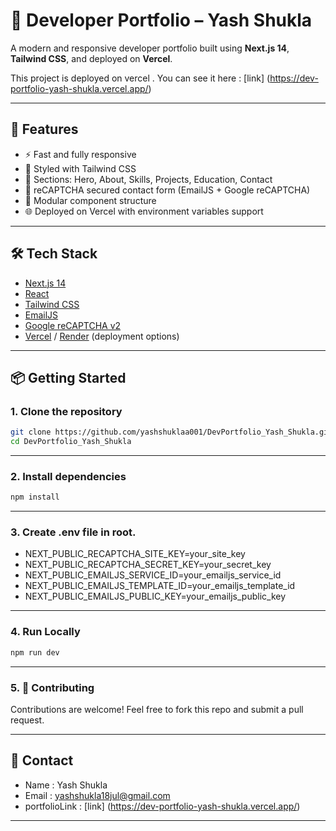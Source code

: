 # 💼 Developer Portfolio – Yash Shukla

A modern and responsive developer portfolio built using **Next.js 14**, **Tailwind CSS**, and deployed on **Vercel**.

This project is deployed on vercel .
You can see it here : [link] (https://dev-portfolio-yash-shukla.vercel.app/)

---

## 🚀 Features

- ⚡ Fast and fully responsive
- 🎨 Styled with Tailwind CSS
- 🧠 Sections: Hero, About, Skills, Projects, Education, Contact
- 🔐 reCAPTCHA secured contact form (EmailJS + Google reCAPTCHA)
- 🧩 Modular component structure
- 🌐 Deployed on Vercel with environment variables support

---

## 🛠 Tech Stack

- [Next.js 14](https://nextjs.org/)
- [React](https://react.dev/)
- [Tailwind CSS](https://tailwindcss.com/)
- [EmailJS](https://www.emailjs.com/)
- [Google reCAPTCHA v2](https://www.google.com/recaptcha/)
- [Vercel](https://vercel.com/) / [Render](https://render.com/) (deployment options)

---

## 📦 Getting Started

### 1. Clone the repository

```bash
git clone https://github.com/yashshuklaa001/DevPortfolio_Yash_Shukla.git
cd DevPortfolio_Yash_Shukla
```

---

### 2. Install dependencies

```bash
npm install
```

---

### 3. Create .env file in root.

- NEXT_PUBLIC_RECAPTCHA_SITE_KEY=your_site_key
- NEXT_PUBLIC_RECAPTCHA_SECRET_KEY=your_secret_key
- NEXT_PUBLIC_EMAILJS_SERVICE_ID=your_emailjs_service_id
- NEXT_PUBLIC_EMAILJS_TEMPLATE_ID=your_emailjs_template_id
- NEXT_PUBLIC_EMAILJS_PUBLIC_KEY=your_emailjs_public_key

---

### 4. Run Locally 

```bash
npm run dev
```

---

### 5. 🤝 Contributing

Contributions are welcome! Feel free to fork this repo and submit a pull request.

---

## 👋 Contact

- Name : Yash Shukla
- Email : yashshukla18jul@gmail.com
- portfolioLink : [link] (https://dev-portfolio-yash-shukla.vercel.app/)

---
